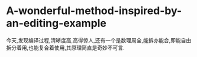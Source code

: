 # A-wonderful-method-inspired-by-an-editing-example
今天,发现编译过程,清晰度高,高得惊人,还有一个是数理周全,能拆亦能合,即能自由拆分着用,也能复合着使用,其原理简直是奇妙不可言.
